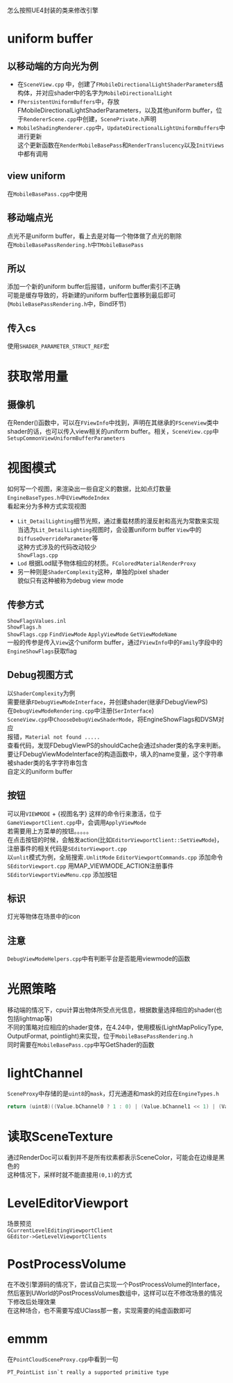 怎么按照UE4封装的类来修改引擎  
# uniform buffer
## 以移动端的方向光为例  
* 在`SceneView.cpp` 中，创建了`FMobileDirectionalLightShaderParameters`结构体，并对应shader中的名字为`MobileDirectionalLight`  
* `FPersistentUniformBuffers`中，存放FMobileDirectionalLightShaderParameters，以及其他uniform buffer，位于`RendererScene.cpp`中创建，`ScenePrivate.h`声明
* `MobileShadingRenderer.cpp`中，`UpdateDirectionalLightUniformBuffers`中进行更新   
这个更新函数在`RenderMobileBasePass`和`RenderTranslucency`以及`InitViews`中都有调用
## view uniform
在`MobileBasePass.cpp`中使用
## 移动端点光
点光不是uniform buffer，看上去是对每一个物体做了点光的剔除  
在`MobileBasePassRendering.h`中`TMobileBasePass`
## 所以
添加一个新的uniform buffer后报错，uniform buffer索引不正确   
可能是缓存导致的，将新建的uniform buffer位置移到最后即可(`MobileBasePassRendering.h`中，Bind环节)  
## 传入cs
使用`SHADER_PARAMETER_STRUCT_REF`宏
# 获取常用量
## 摄像机
在Render()函数中，可以在`FViewInfo`中找到，声明在其继承的`FSceneView`类中  
shader的话，也可以传入view相关的uniform buffer。相关，`SceneView.cpp`中`SetupCommonViewUniformBufferParameters`  
# 视图模式
如何写一个视图，来渲染出一些自定义的数据，比如点灯数量  
`EngineBaseTypes.h`中`EViewModeIndex`  
看起来分为多种方式实现视图  
* `Lit_DetailLighting`细节光照，通过重载材质的漫反射和高光为常数来实现  
当选为`Lit_DetailLighting`视图时，会设置uniform buffer `View`中的`DiffuseOverrideParameter`等  
这种方式涉及的代码改动较少  
`ShowFlags.cpp`
* `Lod`  根据Lod赋予物体相应的材质。`FColoredMaterialRenderProxy`
* 另一种则是`ShaderComplexity`这种，单独的pixel shader  
貌似只有这种被称为debug view mode
## 传参方式
`ShowFlagsValues.inl`  
`ShowFlags.h`  
`ShowFlags.cpp`  `FindViewMode` `ApplyViewMode`  `GetViewModeName`  
一般的传参是传入`View`这个uniform buffer，通过`FViewInfo`中的`Family`字段中的`EngineShowFlags`获取flag
## Debug视图方式
以`ShaderComplexity`为例  
需要继承`FDebugViewModeInterface`，并创建shader(继承FDebugViewPS)  
在`DebugViewModeRendering.cpp`中注册(`SerInterface`)  
`SceneView.cpp`中`ChooseDebugViewShaderMode`，将EngineShowFlags和DVSM对应  
报错，`Material not found .....`  
查看代码，发现FDebugViewPS的shouldCache会通过shader类的名字来判断。要让FDebugViewModeInterface的构造函数中，填入的name变量，这个字符串被shader类的名字字符串包含  
自定义的uniform buffer
## 按钮
可以用`VIEWMODE` + {视图名字} 这样的命令行来激活，位于`GameViewportClient.cpp`中，会调用`ApplyViewMode`  
若需要用上方菜单的按钮。。。。。  
在点击按钮的时候，会触发action(比如`EditorViewportClient::SetViewMode`)，注册事件的相关代码是`SEditorViewport.cpp`  
以`unlit`模式为例，全局搜索`.UnlitMode`
`EditorViewportCommands.cpp` 添加命令  
`SEditorViewport.cpp` 用MAP_VIEWMODE_ACTION注册事件  
`SEditorViewportViewMenu.cpp` 添加按钮
## 标识
灯光等物体在场景中的icon
## 注意
`DebugViewModeHelpers.cpp`中有判断平台是否能用viewmode的函数
# 光照策略
移动端的情况下，cpu计算出物体所受点光信息，根据数量选择相应的shader(也包括lightmap等)  
不同的策略对应相应的shader变体，在4.24中，使用模板(LightMapPolicyType, OutputFormat, pointlight)来实现，位于`MobileBasePassRendering.h`   
同时需要在`MobileBasePass.cpp`中写GetShader的函数
# lightChannel
`SceneProxy`中存储的是`uint8`的`mask`，灯光通道和mask的对应在`EngineTypes.h`  
```cpp
return (uint8)((Value.bChannel0 ? 1 : 0) | (Value.bChannel1 << 1) | (Value.bChannel2 << 2))
```  
# 读取SceneTexture
通过RenderDoc可以看到并不是所有纹素都表示SceneColor，可能会在边缘是黑色的  
这种情况下，采样时就不能直接用`(0,1)`的方式
# LevelEditorViewport
场景预览  
`GCurrentLevelEditingViewportClient`  
`GEditor->GetLevelViewportClients`
# PostProcessVolume
在不改引擎源码的情况下，尝试自己实现一个PostProcessVolume的Interface，然后塞到UWorld的PostProcessVolumes数组中，这样可以在不修改场景的情况下修改后处理效果  
在这种场合，也不需要写成UClass那一套，实现需要的纯虚函数即可
# emmm
在`PointCloudSceneProxy.cpp`中看到一句  
```
PT_PointList isn`t really a supported primitive type
```